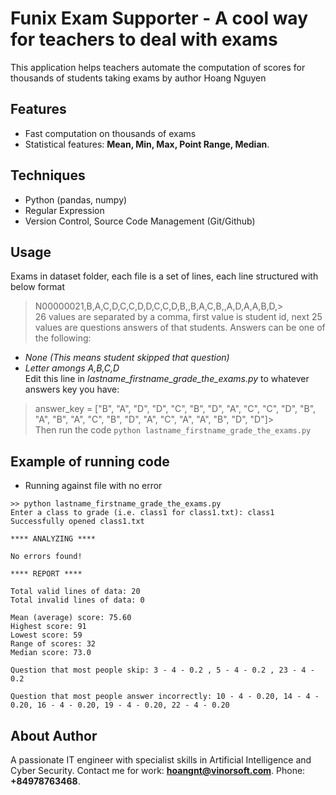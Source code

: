 # Funix Exam Supporter - A cool way for teachers to deal with exams
This application helps teachers automate the computation of scores for thousands of students taking exams by author Hoang Nguyen

## Features
- Fast computation on thousands of exams
- Statistical features: **Mean, Min, Max, Point Range, Median**.
## Techniques
- Python (pandas, numpy)
- Regular Expression
- Version Control, Source Code Management (Git/Github)
## Usage
Exams in dataset folder, each file is a set of lines, each line structured with below format
>N00000021,B,A,C,D,C,C,D,D,C,C,D,B,,B,A,C,B,,A,D,A,A,B,D,> <br />
26 values are separated by a comma, first value is student id, next 25 values are questions answers of that students. Answers can be one of the following:
- *None (This means student skipped that question)*
- *Letter amongs A,B,C,D* <br />
Edit this line in *lastname_firstname_grade_the_exams.py* to whatever answers key you have:
> answer_key = ["B", "A", "D", "D", "C", "B", "D", "A", "C", "C", "D", "B", "A", "B", "A", "C", "B", "D", "A", "C", "A", "A", "B", "D", "D"]><br />
Then run the code
```python lastname_firstname_grade_the_exams.py```
## Example of running code
- Running against file with no error
```
>> python lastname_firstname_grade_the_exams.py
Enter a class to grade (i.e. class1 for class1.txt): class1
Successfully opened class1.txt

**** ANALYZING ****

No errors found!

**** REPORT ****

Total valid lines of data: 20
Total invalid lines of data: 0

Mean (average) score: 75.60
Highest score: 91
Lowest score: 59
Range of scores: 32
Median score: 73.0

Question that most people skip: 3 - 4 - 0.2 , 5 - 4 - 0.2 , 23 - 4 - 0.2

Question that most people answer incorrectly: 10 - 4 - 0.20, 14 - 4 - 0.20, 16 - 4 - 0.20, 19 - 4 - 0.20, 22 - 4 - 0.20
```
## About Author
A passionate IT engineer with specialist skills in Artificial Intelligence and Cyber Security.
Contact me for work: **hoangnt@vinorsoft.com**.
Phone: **+84978763468**.